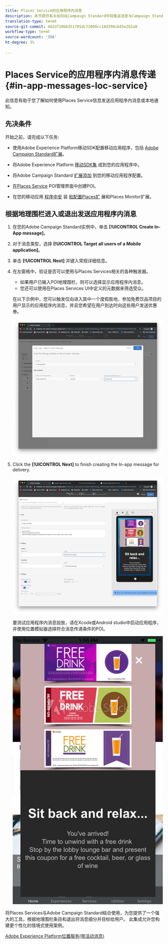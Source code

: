```yaml
---
title: Places Service的应用程序内消息
description: 本节提供有关如何在Campaign Standard中将推送消息与Campaign Standard中的应用程序内消息结合使用的信息。
translation-type: tm+mt
source-git-commit: 462df20bb351795dc72009cc18d390cb45e262a8
workflow-type: tm+mt
source-wordcount: '356'
ht-degree: 3%

---
```



# Places Service的应用程序内消息传递 {#in-app-messages-loc-service}

此信息有助于您了解如何使用Places Service信息发送应用程序内消息或本地通知。

## 先决条件

开始之前，请完成以下任务:

* 使用Adobe Experience Platform移动SDK配置移动应用程序，包括 [Adobe Campaign Standard扩展](Https://aep-sdks.gitbook.io/docs/using-mobile-extensions/adobe-campaign-standard)。

* 将Adobe Experience Platform [移动SDK集](https://aep-sdks.gitbook.io/docs/getting-started/get-the-sdk) 成到您的应用程序中。
* 将Adobe Campaign Standard [扩展添加](Https://aep-sdks.gitbook.io/docs/using-mobile-extensions/adobe-campaign-standard) 到您的移动应用程序配置。

* [在Places Service](/help/poi-mgmt-ui/create-a-poi-ui.md) POI管理界面中创建POI。

* 在您的移动应用 [程序中安](/help/places-ext-aep-sdks/places-extension/places-extension.md) 装 [和配置Places扩](/help/places-ext-aep-sdks/places-monitor-extension/places-monitor-extension.md) 展和Places Monitor扩展。

## 根据地理围栏进入或退出发送应用程序内消息

1. 在您的Adobe Campaign Standard实例中，单击 **[!UICONTROL Create In-App message]**。
1. 对于消息类型，选择 **[!UICONTROL Target all users of a Mobile application]**。
1. 单击 **[!UICONTROL Next]** 并键入常规详细信息。
1. 在左窗格中，验证是否可以使用与Places Services相关的各种触发器。

   * 如果用户已输入POI地理围栏，则可以选择显示应用程序内消息。
   * 您还可以使用在Places Services UI中定义的元数据来筛选受众。

   在以下示例中，您可以触发仅向进入其中一个度假胜地、参加免费饮品项目的用户显示的应用程序内消息，并且您希望在用户到达时向这些用户发送优惠券。

   ![“应用程序内消息放置元数据”](/help/assets/last-entered-vacation.png)

1. Click the **[!UICONTROL Next]** to finish creating the In-app message for delivery.

   ![“创建事件”](/help/assets/prepare-ACS.png)

   要测试应用程序内消息投放，请在Xcode或Android studio中启动应用程序，并使用位置模拟器选择符合消息传递条件的POI。

   ![“饮料优惠券”](/help/assets/drink-coupon-on-app.png)

将Places Services与Adobe Campaign Standard结合使用，为您提供了一个强大的工具，根据地理围栏条目和退出将消息细分并目标给用户。 此集成允许您构建更个性化的情境式使用案例。

<!--I changed this embed to a link to pass validation. We should not link to youtube videos, so please upload this to MCP-->

[Adobe Experience Platform位置服务(带活动消息)](https://www.youtube.com/watch?v=ikiTTQw9c-o)
